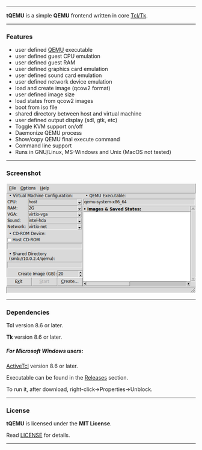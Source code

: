 ----

**tQEMU** is a simple **QEMU** frontend written in core [Tcl/Tk](https://www.tcl.tk).

----

### Features

* user defined [QEMU](https://www.qemu.org) executable
* user defined guest CPU emulation
* user defined guest RAM
* user defined graphics card emulation
* user defined sound card emulation
* user defined network device emulation
* load and create image (qcow2 format)
* user defined image size
* load states from qcow2 images
* boot from iso file
* shared directory between host and virtual machine
* user defined output display (sdl, gtk, etc)
* Toggle KVM support on/off
* Daemonize QEMU process
* Show/copy QEMU final execute command
* Command line support
* Runs in GNU/Linux, MS-Windows and Unix (MacOS not tested)

----

### Screenshot

![Screenshot](screenshot.png "Screenshot")

----

### Dependencies

**Tcl** version 8.6 or later.

**Tk** version 8.6 or later.

##### For Microsoft Windows users:

[ActiveTcl](https://www.activestate.com/activetcl) version 8.6 or later.

Executable can be found in the [Releases](https://github.com/thanoulis/tqemu/releases) section.

To run it, after download, right-click->Properties->Unblock.

----

### License

**tQEMU** is licensed under the **MIT License**.

Read [LICENSE](LICENSE) for details.

----
